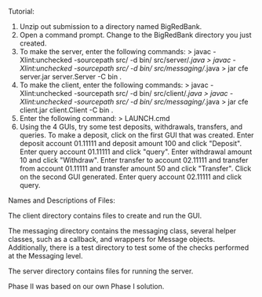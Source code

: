 Tutorial:

1. Unzip out submission to a directory named BigRedBank.
2. Open a command prompt. Change to the BigRedBank directory you just created.
3. To make the server, enter the following commands:
        > javac -Xlint:unchecked -sourcepath src/ -d bin/ src/server/*.java
        > javac -Xlint:unchecked -sourcepath src/ -d bin/ src/messaging/*.java
        > jar cfe server.jar server.Server -C bin .
4. To make the client, enter the following commands:
        > javac -Xlint:unchecked -sourcepath src/ -d bin/ src/client/*.java
        > javac -Xlint:unchecked -sourcepath src/ -d bin/ src/messaging/*.java
        > jar cfe client.jar client.Client -C bin .
3. Enter the following command:
        > LAUNCH.cmd
4. Using the 4 GUIs, try some test deposits, withdrawals, transfers, and queries.
   To make a deposit, click on the first GUI that was created. Enter deposit account 
   01.11111 and deposit amount 100 and click "Deposit". Enter query account 
   01.11111 and click "query". Enter withdrawal amount 10 and click "Withdraw". Enter
   transfer to account 02.11111 and transfer from account 01.11111 and transfer amount
   50 and click "Transfer". Click on the second GUI generated. Enter query account 02.11111
   and click query.

Names and Descriptions of Files:

The client directory contains files to create and run the GUI. 

The messaging directory contains the messaging class, several helper classes,
such as a callback, and wrappers for Message objects. Additionally, there is a
test directory to test some of the checks performed at the Messaging level.

The server directory contains files for running the server.

Phase II was based on our own Phase I solution.
